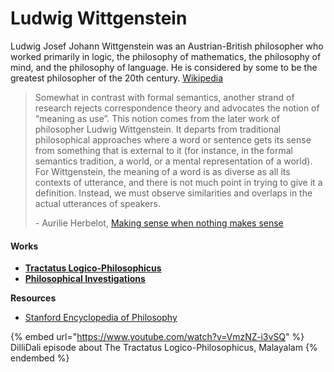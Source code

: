 # Ludwig Wittgenstein

Ludwig Josef Johann Wittgenstein was an Austrian-British philosopher who worked primarily in logic, the philosophy of mathematics, the philosophy of mind, and the philosophy of language. He is considered by some to be the greatest philosopher of the 20th century. [Wikipedia](https://en.wikipedia.org/wiki/Ludwig\_Wittgenstein)

> Somewhat in contrast with formal semantics, another strand of research rejects correspondence theory and advocates the notion of “meaning as use”. This notion comes from the later work of philosopher Ludwig Wittgenstein. It departs from traditional philosophical approaches where a word or sentence gets its sense from something that is external to it (for instance, in the formal semantics tradition, a world, or a mental representation of a world). For Wittgenstein, the meaning of a word is as diverse as all its contexts of utterance, and there is not much point in trying to give it a definition. Instead, we must observe similarities and overlaps in the actual utterances of speakers.
>
> &#x20; \- Aurilie Herbelot, [Making sense when nothing makes sense](https://aurelieherbelot.net/podcast/making-sense-when-nothing-makes-sense/)

####

#### Works

* [**Tractatus Logico-Philosophicus**](https://en.wikipedia.org/wiki/Tractatus\_Logico-Philosophicus)
* [**Philosophical Investigations**](https://en.wikipedia.org/wiki/Philosophical\_Investigations)

**Resources**

* [Stanford Encyclopedia of Philosophy](https://plato.stanford.edu/entries/wittgenstein/)

{% embed url="https://www.youtube.com/watch?v=VmzNZ-i3vSQ" %}
DilliDali episode about The Tractatus Logico-Philosophicus, Malayalam
{% endembed %}



